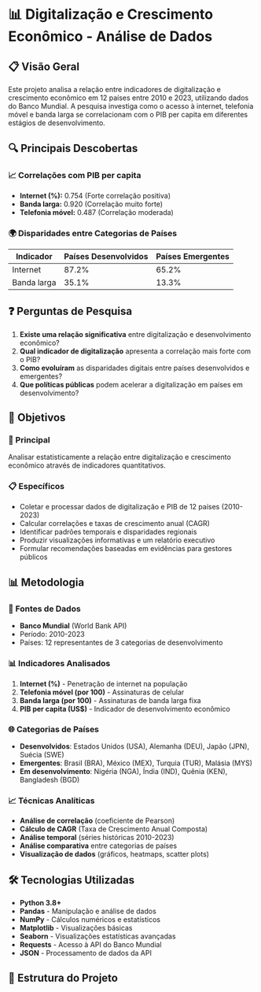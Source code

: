 # 📊 Digitalização e Crescimento Econômico - Análise de Dados

## 📋 Visão Geral

Este projeto analisa a relação entre indicadores de digitalização e crescimento econômico em 12 países entre 2010 e 2023, utilizando dados do Banco Mundial. A pesquisa investiga como o acesso à internet, telefonia móvel e banda larga se correlacionam com o PIB per capita em diferentes estágios de desenvolvimento.

## 🔍 Principais Descobertas

### 📈 Correlações com PIB per capita
- **Internet (%):** 0.754 (Forte correlação positiva)
- **Banda larga:** 0.920 (Correlação muito forte) 
- **Telefonia móvel:** 0.487 (Correlação moderada)

### 🌍 Disparidades entre Categorias de Países
| Indicador | Países Desenvolvidos | Países Emergentes |
|-----------|----------------------|-------------------|
| Internet | 87.2% | 65.2% |
| Banda larga | 35.1% | 13.3% |

## ❓ Perguntas de Pesquisa

1. **Existe uma relação significativa** entre digitalização e desenvolvimento econômico?
2. **Qual indicador de digitalização** apresenta a correlação mais forte com o PIB?
3. **Como evoluíram** as disparidades digitais entre países desenvolvidos e emergentes?
4. **Que políticas públicas** podem acelerar a digitalização em países em desenvolvimento?

## 🎯 Objetivos

### 🎯 Principal
Analisar estatisticamente a relação entre digitalização e crescimento econômico através de indicadores quantitativos.

### 📋 Específicos
- Coletar e processar dados de digitalização e PIB de 12 países (2010-2023)
- Calcular correlações e taxas de crescimento anual (CAGR)
- Identificar padrões temporais e disparidades regionais
- Produzir visualizações informativas e um relatório executivo
- Formular recomendações baseadas em evidências para gestores públicos

## 📊 Metodologia

### 📁 Fontes de Dados
- **Banco Mundial** (World Bank API)
- Período: 2010-2023
- Países: 12 representantes de 3 categorias de desenvolvimento

### 📊 Indicadores Analisados
1. **Internet (%)** - Penetração de internet na população
2. **Telefonia móvel (por 100)** - Assinaturas de celular
3. **Banda larga (por 100)** - Assinaturas de banda larga fixa  
4. **PIB per capita (US$)** - Indicador de desenvolvimento econômico

### 🌐 Categorias de Países
- **Desenvolvidos**: Estados Unidos (USA), Alemanha (DEU), Japão (JPN), Suécia (SWE)
- **Emergentes**: Brasil (BRA), México (MEX), Turquia (TUR), Malásia (MYS)  
- **Em desenvolvimento**: Nigéria (NGA), Índia (IND), Quênia (KEN), Bangladesh (BGD)

### 📈 Técnicas Analíticas
- **Análise de correlação** (coeficiente de Pearson)
- **Cálculo de CAGR** (Taxa de Crescimento Anual Composta)
- **Análise temporal** (séries históricas 2010-2023)
- **Análise comparativa** entre categorias de países
- **Visualização de dados** (gráficos, heatmaps, scatter plots)

## 🛠️ Tecnologias Utilizadas

- **Python 3.8+**
- **Pandas** - Manipulação e análise de dados
- **NumPy** - Cálculos numéricos e estatísticos
- **Matplotlib** - Visualizações básicas
- **Seaborn** - Visualizações estatísticas avançadas
- **Requests** - Acesso à API do Banco Mundial
- **JSON** - Processamento de dados da API

## 📁 Estrutura do Projeto
